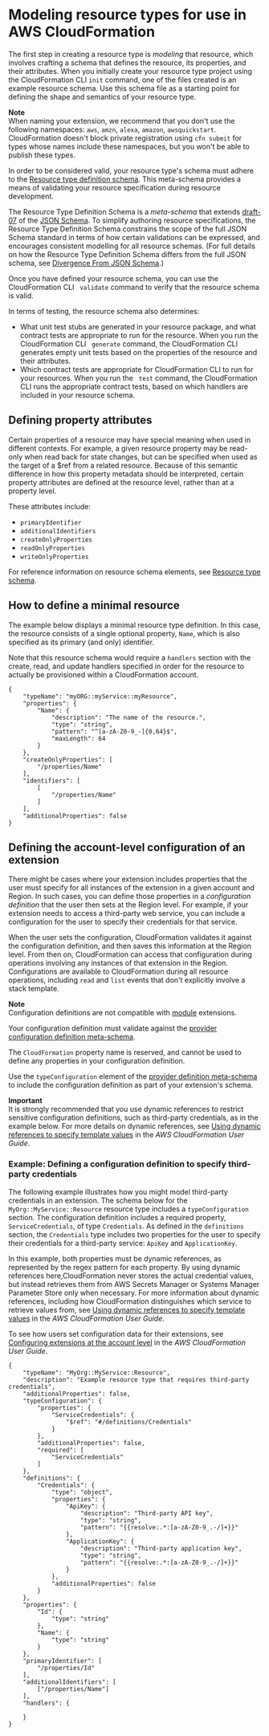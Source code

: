 # Modeling resource types for use in AWS CloudFormation<a name="resource-type-model"></a>

The first step in creating a resource type is *modeling* that resource, which involves crafting a schema that defines the resource, its properties, and their attributes\. When you initially create your resource type project using the CloudFormation CLI `init` command, one of the files created is an example resource schema\. Use this schema file as a starting point for defining the shape and semantics of your resource type\.

**Note**  
When naming your extension, we recommend that you don't use the following namespaces: `aws`, `amzn`, `alexa`, `amazon`, `awsquickstart`\. CloudFormation doesn't block private registration using `cfn submit` for types whose names include these namespaces, but you won't be able to publish these types\.

In order to be considered valid, your resource type's schema must adhere to the [Resource type definition schema](https://github.com/aws-cloudformation/aws-cloudformation-rpdk/blob/master/src/rpdk/core/data/schema/provider.definition.schema.v1.json)\. This meta\-schema provides a means of validating your resource specification during resource development\.

The Resource Type Definition Schema is a *meta\-schema* that extends [draft\-07](https://json-schema.org/draft-07/json-schema-release-notes.html) of the [JSON Schema](https://json-schema.org/)\. To simplify authoring resource specifications, the Resource Type Definition Schema constrains the scope of the full JSON Schema standard in terms of how certain validations can be expressed, and encourages consistent modelling for all resource schemas\. \(For full details on how the Resource Type Definition Schema differs from the full JSON schema, see [Divergence From JSON Schema](https://github.com/aws-cloudformation/aws-cloudformation-resource-schema/blob/master/README.md#divergence-from-json-schema)\.\)

Once you have defined your resource schema, you can use the CloudFormation CLI ` validate` command to verify that the resource schema is valid\.

In terms of testing, the resource schema also determines: 
+ What unit test stubs are generated in your resource package, and what contract tests are appropriate to run for the resource\. When you run the CloudFormation CLI ` generate` command, the CloudFormation CLI generates empty unit tests based on the properties of the resource and their attributes\.
+ Which contract tests are appropriate for CloudFormation CLI to run for your resources\. When you run the ` test` command, the CloudFormation CLI runs the appropriate contract tests, based on which handlers are included in your resource schema\.

## Defining property attributes<a name="resource-type-model-setting-properties"></a>

Certain properties of a resource may have special meaning when used in different contexts\. For example, a given resource property may be read\-only when read back for state changes, but can be specified when used as the target of a $ref from a related resource\. Because of this semantic difference in how this property metadata should be interpreted, certain property attributes are defined at the resource level, rather than at a property level\.

These attributes include:
+ `primaryIdentifier`
+ `additionalIdentifiers`
+ `createOnlyProperties`
+ `readOnlyProperties`
+ `writeOnlyProperties`

For reference information on resource schema elements, see [Resource type schema](resource-type-schema.md)\.

## How to define a minimal resource<a name="resource-type-howto-minimal"></a>

The example below displays a minimal resource type definition\. In this case, the resource consists of a single optional property, `Name`, which is also specified as its primary \(and only\) identifier\.

Note that this resource schema would require a `handlers` section with the create, read, and update handlers specified in order for the resource to actually be provisioned within a CloudFormation account\.

```
{
    "typeName": "myORG::myService::myResource",
    "properties": {
        "Name": {
            "description": "The name of the resource.",
            "type": "string",
            "pattern": "^[a-zA-Z0-9_-]{0,64}$",
            "maxLength": 64
        }
    },
    "createOnlyProperties": [
        "/properties/Name"
    ],
    "identifiers": [
        [
            "/properties/Name"
        ]
    ],
    "additionalProperties": false
}
```

## Defining the account\-level configuration of an extension<a name="resource-type-howto-configuration"></a>

There might be cases where your extension includes properties that the user must specify for all instances of the extension in a given account and Region\. In such cases, you can define those properties in a *configuration definition* that the user then sets at the Region level\. For example, if your extension needs to access a third\-party web service, you can include a configuration for the user to specify their credentials for that service\.

When the user sets the configuration, CloudFormation validates it against the configuration definition, and then saves this information at the Region level\. From then on, CloudFormation can access that configuration during operations involving any instances of that extension in the Region\. Configurations are available to CloudFormation during all resource operations, including `read` and `list` events that don't explicitly involve a stack template\.

**Note**  
Configuration definitions are not compatible with [module](modules.md) extensions\.

Your configuration definition must validate against the [provider configuration definition meta\-schema](https://github.com/aws-cloudformation/cloudformation-cli/blob/master/src/rpdk/core/data/schema/provider.configuration.definition.schema.v1.json)\.

The `CloudFormation` property name is reserved, and cannot be used to define any properties in your configuration definition\.

Use the `typeConfiguration` element of the [provider definition meta\-schema](https://github.com/aws-cloudformation/cloudformation-cli/blob/master/src/rpdk/core/data/schema/provider.definition.schema.v1.json) to include the configuration definition as part of your extension's schema\.

**Important**  
It is strongly recommended that you use dynamic references to restrict sensitive configuration definitions, such as third\-party credentials, as in the example below\. For more details on dynamic references, see [Using dynamic references to specify template values](https://docs.aws.amazon.com/AWSCloudFormation/latest/UserGuide/dynamic-references.html) in the *AWS CloudFormation User Guide*\.

### Example: Defining a configuration definition to specify third\-party credentials<a name="resource-type-howto-configuration-example"></a>

The following example illustrates how you might model third\-party credentials in an extension\. The schema below for the `MyOrg::MyService::Resource` resource type includes a `typeConfiguration` section\. The configuration definition includes a required property, `ServiceCredentials`, of type `Credentials`\. As defined in the `definitions` section, the `Credentials` type includes two properties for the user to specify their credentials for a third\-party service: `ApiKey` and `ApplicationKey`\.

In this example, both properties must be dynamic references, as represented by the regex pattern for each property\. By using dynamic references here,CloudFormation never stores the actual credential values, but instead retrieves them from AWS Secrets Manager or Systems Manager Parameter Store only when necessary\. For more information about dynamic references, including how CloudFormation distinguishes which service to retrieve values from, see [Using dynamic references to specify template values](https://docs.aws.amazon.com/AWSCloudFormation/latest/UserGuide/dynamic-references.html) in the *AWS CloudFormation User Guide*\.

To see how users set configuration data for their extensions, see [Configuring extensions at the account level](https://docs.aws.amazon.com/AWSCloudFormation/latest/UserGuide/registry-register.html#registry-set-configuration) in the *AWS CloudFormation User Guide*\.

```
{
    "typeName": "MyOrg::MyService::Resource",
    "description": "Example resource type that requires third-party credentials",
    "additionalProperties": false,
    "typeConfiguration": {
        "properties": {
            "ServiceCredentials": {
                "$ref": "#/definitions/Credentials"
            }
        },
        "additionalProperties": false,
        "required": [
            "ServiceCredentials"
        ]
    },
    "definitions": {
        "Credentials": {
            "type": "object",
            "properties": {
                "ApiKey": {
                    "description": "Third-party API key",
                    "type": "string",
                    "pattern": "{{resolve:.*:[a-zA-Z0-9_.-/]+}}"
                },
                "ApplicationKey": {
                    "description": "Third-party application key",
                    "type": "string",
                    "pattern": "{{resolve:.*:[a-zA-Z0-9_.-/]+}}"
                }
            },
            "additionalProperties": false
        }
    },
    "properties": {
        "Id": {
            "type": "string"
        },
        "Name": {
            "type": "string"
        }
    },
    "primaryIdentifier": [
        "/properties/Id"
    ],
    "additionalIdentifiers": [
        ["/properties/Name"]
    ],
    "handlers": {

    }
}
```